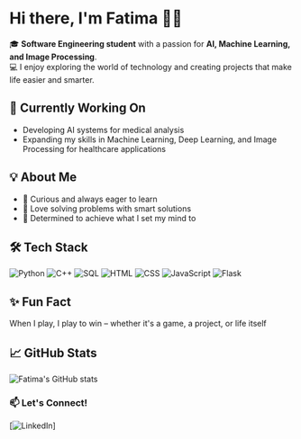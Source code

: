 # Hi there, I'm Fatima 👋✨

🎓 **Software Engineering student** with a passion for **AI, Machine Learning, and Image Processing**.  
💻 I enjoy exploring the world of technology and creating projects that make life easier and smarter.

## 🚀 **Currently Working On**
- Developing AI systems for medical analysis
- Expanding my skills in Machine Learning, Deep Learning, and Image Processing for healthcare applications

## 💡 **About Me**
- 🧠 Curious and always eager to learn
- 🎯 Love solving problems with smart solutions
- 💪 Determined to achieve what I set my mind to

## 🛠️ **Tech Stack**

![Python](https://img.shields.io/badge/-Python-3776AB?style=flat&logo=python&logoColor=white)
![C++](https://img.shields.io/badge/-C++-00599C?style=flat&logo=c%2B%2B&logoColor=white)
![SQL](https://img.shields.io/badge/-SQL-4479A1?style=flat&logo=mysql&logoColor=white)
![HTML](https://img.shields.io/badge/-HTML5-E34F26?style=flat&logo=html5&logoColor=white)
![CSS](https://img.shields.io/badge/-CSS3-1572B6?style=flat&logo=css3&logoColor=white)
![JavaScript](https://img.shields.io/badge/-JavaScript-F7DF1E?style=flat&logo=javascript&logoColor=black)
![Flask](https://img.shields.io/badge/-Flask-000000?style=flat&logo=flask&logoColor=white)

## ✨ **Fun Fact**
When I play, I play to win – whether it's a game, a project, or life itself

## 📈 **GitHub Stats**

![Fatima's GitHub stats](https://github-readme-stats.vercel.app/api?username=FatimaNsrn&show_icons=true&theme=default)

### 📫 **Let's Connect!**
[![LinkedIn](https://www.linkedin.com/in/fatemeh-nasirian/)]
